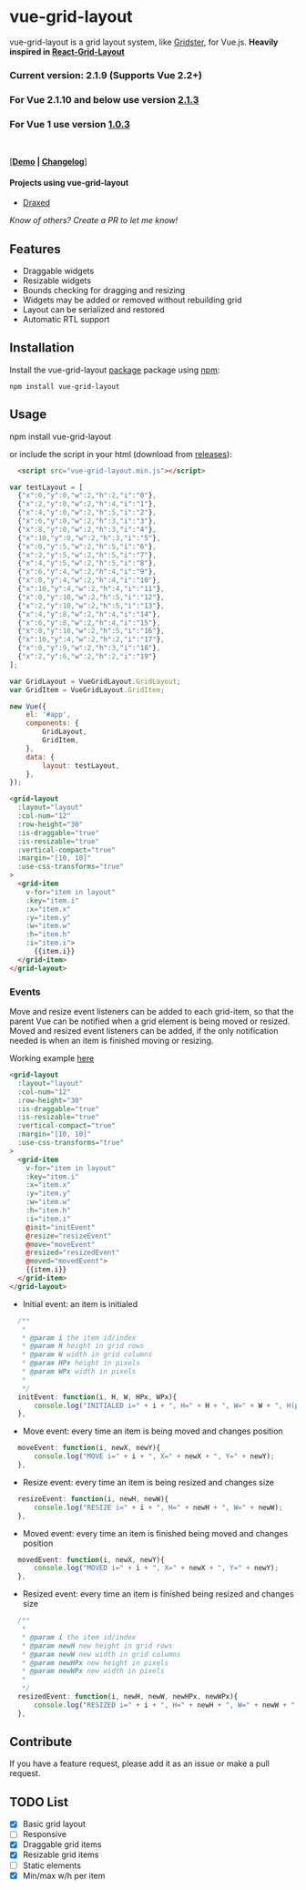 # vue-grid-layout

vue-grid-layout is a grid layout system, like [Gridster](http://dsmorse.github.io/gridster.js/), for Vue.js. **Heavily inspired in [React-Grid-Layout](https://github.com/STRML/react-grid-layout)**

### **Current version:** 2.1.9 (Supports Vue 2.2+)

### **For Vue 2.1.10 and below use version [2.1.3](https://github.com/jbaysolutions/vue-grid-layout/tree/2.1.3)**
### **For Vue 1 use version [1.0.3](https://github.com/jbaysolutions/vue-grid-layout/tree/1.0.3)**

<br/>

[**[Demo](https://jbaysolutions.github.io/vue-grid-layout/examples/01-basic.html) | [Changelog](/CHANGELOG.md)**]

<!--
## Table of Contents

- [Demos](#demos)
- [Features](#features)
- [Installation](#installation)
- [Usage](#usage)
- [Contribute](#contribute)
- [TODO List](#todo-list)

## Demos


TODO UPDATE DOCS
-->

#### Projects using vue-grid-layout

- [Draxed](https://www.draxed.com/?utm_source=github&utm_medium=web&utm_campaign=vue-grid-layout)

*Know of others? Create a PR to let me know!*

## Features

* Draggable widgets
* Resizable widgets
* Bounds checking for dragging and resizing
* Widgets may be added or removed without rebuilding grid
* Layout can be serialized and restored
* Automatic RTL support


## Installation

Install the vue-grid-layout [package](https://www.npmjs.org/package/vue-grid-layout) package using [npm](https://www.npmjs.com/):

	npm install vue-grid-layout


## Usage

  npm install vue-grid-layout

or include the script in your html (download from [releases](https://github.com/jbaysolutions/vue-grid-layout/releases)):

```html
  <script src="vue-grid-layout.min.js"></script>
````

```javascript
var testLayout = [
  {"x":0,"y":0,"w":2,"h":2,"i":"0"},
  {"x":2,"y":0,"w":2,"h":4,"i":"1"},
  {"x":4,"y":0,"w":2,"h":5,"i":"2"},
  {"x":6,"y":0,"w":2,"h":3,"i":"3"},
  {"x":8,"y":0,"w":2,"h":3,"i":"4"},
  {"x":10,"y":0,"w":2,"h":3,"i":"5"},
  {"x":0,"y":5,"w":2,"h":5,"i":"6"},
  {"x":2,"y":5,"w":2,"h":5,"i":"7"},
  {"x":4,"y":5,"w":2,"h":5,"i":"8"},
  {"x":6,"y":4,"w":2,"h":4,"i":"9"},
  {"x":8,"y":4,"w":2,"h":4,"i":"10"},
  {"x":10,"y":4,"w":2,"h":4,"i":"11"},
  {"x":0,"y":10,"w":2,"h":5,"i":"12"},
  {"x":2,"y":10,"w":2,"h":5,"i":"13"},
  {"x":4,"y":8,"w":2,"h":4,"i":"14"},
  {"x":6,"y":8,"w":2,"h":4,"i":"15"},
  {"x":8,"y":10,"w":2,"h":5,"i":"16"},
  {"x":10,"y":4,"w":2,"h":2,"i":"17"},
  {"x":0,"y":9,"w":2,"h":3,"i":"18"},
  {"x":2,"y":6,"w":2,"h":2,"i":"19"}
];

var GridLayout = VueGridLayout.GridLayout;
var GridItem = VueGridLayout.GridItem;

new Vue({
    el: '#app',
    components: {
        GridLayout,
        GridItem,
    },
    data: {
        layout: testLayout,
    },
});
````


````html
<grid-layout
  :layout="layout"
  :col-num="12"
  :row-height="30"
  :is-draggable="true"
  :is-resizable="true"
  :vertical-compact="true"
  :margin="[10, 10]"
  :use-css-transforms="true"
>
  <grid-item
    v-for="item in layout"
    :key="item.i"
    :x="item.x"
    :y="item.y"
    :w="item.w"
    :h="item.h"
    :i="item.i">
      {{item.i}}
  </grid-item>
</grid-layout>
````

<!-- TODO DOCUMENTAR PROPS DE GridLayout E GridItem -->


### Events

Move and resize event listeners can be added to each grid-item, so that the parent Vue can be notified when a grid element is being moved or resized.
Moved and resized event listeners can be added, if the only notification needed is when an item is finished moving or resizing.

Working example [here](https://jbaysolutions.github.io/vue-grid-layout/examples/02-events.html)

````html
<grid-layout
  :layout="layout"
  :col-num="12"
  :row-height="30"
  :is-draggable="true"
  :is-resizable="true"
  :vertical-compact="true"
  :margin="[10, 10]"
  :use-css-transforms="true"
>
  <grid-item
    v-for="item in layout"
    :key="item.i"
    :x="item.x"
    :y="item.y"
    :w="item.w"
    :h="item.h"
    :i="item.i"
    @init="initEvent"
    @resize="resizeEvent"
    @move="moveEvent"
    @resized="resizedEvent"
    @moved="movedEvent">
    {{item.i}}
  </grid-item>
</grid-layout>
````

* Initial event: an item is initialed

```javascript
  /**
   *
   * @param i the item id/index
   * @param H height in grid rows
   * @param W width in grid columns
   * @param HPx height in pixels
   * @param WPx width in pixels
   *
   */
  initEvent: function(i, H, W, HPx, WPx){
      console.log("INITIALED i=" + i + ", H=" + H + ", W=" + W + ", H(px)=" + HPx + ", W(px)=" + WPx);
  },
```

* Move event: every time an item is being moved and changes position

```javascript
  moveEvent: function(i, newX, newY){
      console.log("MOVE i=" + i + ", X=" + newX + ", Y=" + newY);
  },
```

* Resize event: every time an item is being resized and changes size

```javascript
  resizeEvent: function(i, newH, newW){
      console.log("RESIZE i=" + i + ", H=" + newH + ", W=" + newW);
  },
```

* Moved event: every time an item is finished being moved and changes position

```javascript
  movedEvent: function(i, newX, newY){
      console.log("MOVED i=" + i + ", X=" + newX + ", Y=" + newY);
  },
```

* Resized event: every time an item is finished being resized and changes size

```javascript
  /**
   *
   * @param i the item id/index
   * @param newH new height in grid rows
   * @param newW new width in grid columns
   * @param newHPx new height in pixels
   * @param newWPx new width in pixels
   *
   */
  resizedEvent: function(i, newH, newW, newHPx, newWPx){
      console.log("RESIZED i=" + i + ", H=" + newH + ", W=" + newW + ", H(px)=" + newHPx + ", W(px)=" + newWPx);
  },
```

## Contribute

If you have a feature request, please add it as an issue or make a pull request.


## TODO List

- [x] Basic grid layout
- [ ] Responsive
- [x] Draggable grid items
- [x] Resizable grid items
- [ ] Static elements
- [x] Min/max w/h per item
